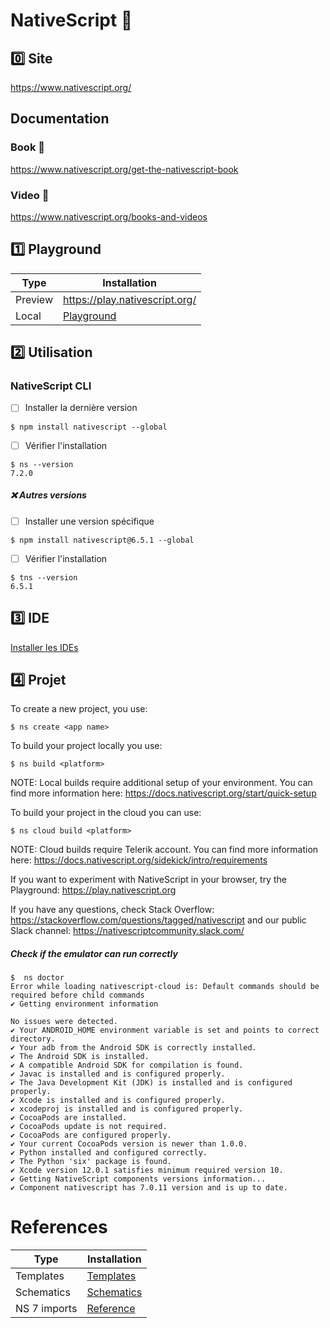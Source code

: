 # NativeScript :iphone:

## :zero: Site

https://www.nativescript.org/

## Documentation

   ### Book :closed_book:

https://www.nativescript.org/get-the-nativescript-book

   ### Video :movie_camera:
   
https://www.nativescript.org/books-and-videos

## :one: Playground

| Type    | Installation                   |
|---------|--------------------------------|
| Preview | https://play.nativescript.org/ |
| Local   | [Playground](P.Playground)     |

## :two: Utilisation

### NativeScript CLI

- [ ] Installer la dernière version

```
$ npm install nativescript --global 
```

- [ ] Vérifier l'installation

```
$ ns --version
7.2.0
```

##### :x: Autres versions 

- [ ] Installer une version spécifique

```
$ npm install nativescript@6.5.1 --global 
```

- [ ] Vérifier l'installation

```
$ tns --version
6.5.1
```

## :three: IDE

[Installer les IDEs](IDE.md)


## :four: Projet


To create a new project, you use:

```
$ ns create <app name>
```

To build your project locally you use:
```
$ ns build <platform>
```

NOTE: Local builds require additional setup of your environment. You can find more information here: https://docs.nativescript.org/start/quick-setup


To build your project in the cloud you can use:
```
$ ns cloud build <platform>
```

NOTE: Cloud builds require Telerik account. You can find more information here: https://docs.nativescript.org/sidekick/intro/requirements


If you want to experiment with NativeScript in your browser, try the Playground: https://play.nativescript.org


If you have any questions, check Stack Overflow: https://stackoverflow.com/questions/tagged/nativescript and our public Slack channel: https://nativescriptcommunity.slack.com/


##### Check if the emulator can run correctly

```
$  ns doctor                       
Error while loading nativescript-cloud is: Default commands should be required before child commands
✔ Getting environment information 

No issues were detected.
✔ Your ANDROID_HOME environment variable is set and points to correct directory.
✔ Your adb from the Android SDK is correctly installed.
✔ The Android SDK is installed.
✔ A compatible Android SDK for compilation is found.
✔ Javac is installed and is configured properly.
✔ The Java Development Kit (JDK) is installed and is configured properly.
✔ Xcode is installed and is configured properly.
✔ xcodeproj is installed and is configured properly.
✔ CocoaPods are installed.
✔ CocoaPods update is not required.
✔ CocoaPods are configured properly.
✔ Your current CocoaPods version is newer than 1.0.0.
✔ Python installed and configured correctly.
✔ The Python 'six' package is found.
✔ Xcode version 12.0.1 satisfies minimum required version 10.
✔ Getting NativeScript components versions information...
✔ Component nativescript has 7.0.11 version and is up to date.
```

# References

| Type         | Installation                                                               |
|--------------|----------------------------------------------------------------------------|
| Templates    | [Templates](Templates.md)                                                  |
| Schematics   | [Schematics](Schematics.md)                                                |
| NS 7 imports | [Reference](https://nativescript.org/blog/nativescript-7-import-reference) |




